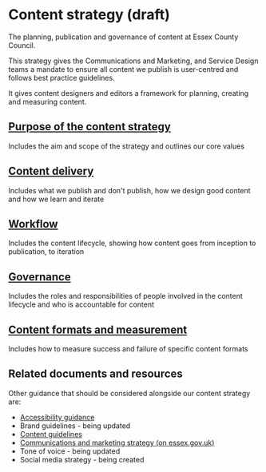 # Content strategy (draft)
The planning, publication and governance of content at Essex County Council.

This strategy gives the Communications and Marketing, and Service Design teams a mandate to ensure all content we publish is user-centred and follows best practice guidelines.

It gives content designers and editors a framework for planning, creating and measuring content. 

## [Purpose of the content strategy](content-strategy-intro)
Includes the aim and scope of the strategy and outlines our core values

## [Content delivery](content-strategy-delivery)
Includes what we publish and don't publish, how we design good content and how we learn and iterate

## [Workflow](content-strategy-workflow)
Includes the content lifecycle, showing how content goes from inception to publication, to iteration

## [Governance](content-strategy-governance)
Includes the roles and responsibilities of people involved in the content lifecycle and who is accountable for content

## [Content formats and measurement](content-strategy-formats)
Includes how to measure success and failure of specific content formats

## Related documents and resources
Other guidance that should be considered alongside our content strategy are:
- [Accessibility guidance](/docs/core/accessibility/overview)
- Brand guidelines - being updated
- [Content guidelines](/docs/core/content/guidelines/overview)
- [Communications and marketing strategy (on essex.gov.uk)](https://www.essex.gov.uk/communications-and-marketing-strategy)
- Tone of voice - being updated
- Social media strategy - being created
